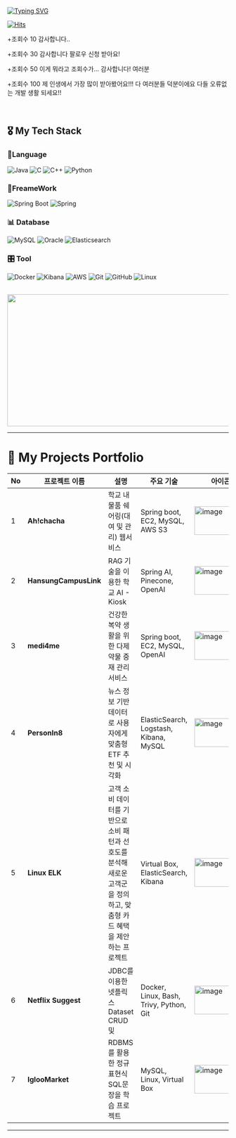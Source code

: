 

<!-- 깃허브 stats 나타내는 거 C+ 이라 냅둠 오르면 다시 공개 -->
<!-- ![Anurag's GitHub stats](https://github-readme-stats.vercel.app/api?username=wns5120&show_icons=true&theme=dracula) -->
[![Typing SVG](https://readme-typing-svg.demolab.com?font=Kanit&weight=500&size=40&pause=1000&color=3BF7A3&background=FFCFCF00&center=true&vCenter=true&width=1200&height=140&lines=Hi+Welcome+to+HoJun's+GitHub)](https://git.io/typing-svg)

<!-- 언어 비율 나타내는 거 너무 자바밖에 없어서 쪼금 그럼 -->
<!-- ![Top Langs](https://github-readme-stats.vercel.app/api/top-langs/?username=wns5120&layout=compact) -->


[![Hits](https://hits.seeyoufarm.com/api/count/incr/badge.svg?url=https%3A%2F%2Fgithub.com%2Fwns5120&count_bg=%23000000&title_bg=%23756D6D&icon=spring.svg&icon_color=%2300FF30&title=Hits&edge_flat=false)](https://hits.seeyoufarm.com)

+조회수 10 감사합니다..

+조회수 30 감사합니다 팔로우 신청 받아요!

+조회수 50 이게 뭐라고 조회수가... 감사합니다! 여러분

+조회수 100 제 인생에서 가장 많이 받아봤어요!!! 다 여러분들 덕분이에요 다들 오류없는 개발 생활 되세요!! 
<br><br><br>


## 🎖 My Tech Stack 

### 💬Language
![Java](https://img.shields.io/badge/java-007396?style=for-the-badge&logo=OpenJDK&logoColor=white)  ![C](https://img.shields.io/badge/C-A8B9CC?style=for-the-badge&logo=c&logoColor=white)  ![C++](https://img.shields.io/badge/C++-00599C?style=for-the-badge&logo=cplusplus&logoColor=white)  ![Python](https://img.shields.io/badge/python-3776AB?style=for-the-badge&logo=python&logoColor=white)  

### 🧱FreameWork
![Spring Boot](https://img.shields.io/badge/Spring%20Boot-6DB33F?style=for-the-badge&logo=springboot&logoColor=white)  ![Spring](https://img.shields.io/badge/spring-6DB33F?style=for-the-badge&logo=spring&logoColor=white)  

### 📊 Database
![MySQL](https://img.shields.io/badge/MySQL-4479A1?style=for-the-badge&logo=mysql&logoColor=white)  ![Oracle](https://img.shields.io/badge/Oracle-F80000?style=for-the-badge&logo=oracle&logoColor=white)  ![Elasticsearch](https://img.shields.io/badge/Elasticsearch-005571?style=for-the-badge&logo=elasticsearch&logoColor=white)  

### 🎛 Tool 
![Docker](https://img.shields.io/badge/Docker-2496ED?style=for-the-badge&logo=docker&logoColor=white)
![Kibana](https://img.shields.io/badge/Kibana-E8478B?style=for-the-badge&logo=kibana&logoColor=white)  ![AWS](https://img.shields.io/badge/aws-232F3E?style=for-the-badge&logo=amazonwebservices&logoColor=white)  ![Git](https://img.shields.io/badge/Git-F05032?style=for-the-badge&logo=git&logoColor=white)  ![GitHub](https://img.shields.io/badge/GitHub-181717?style=for-the-badge&logo=github&logoColor=white)  ![Linux](https://img.shields.io/badge/Linux-FCC624?style=for-the-badge&logo=linux&logoColor=black)  

<br>

<a href="https://github.com/devxb/gitanimals">
<img
  src="https://render.gitanimals.org/farms/wns5120"
  width="600"
  height="300"
/>
</a>


---

# 📒 My Projects Portfolio

| No | 프로젝트 이름 | 설명 | 주요 기술 | 아이콘 | 링크 |
|----|---------------|------|-----------|----------|------|
| 1 | **Ah!chacha** | 학교 내 물품 쉐어링(대여 및 관리) 웹서비스 | Spring boot, EC2, MySQL, AWS S3 | <img src=https://github.com/user-attachments/assets/441d9ab0-28c9-4820-878b-5bbcf5feeabe alt="image" width="120" height="65"> | [GitHub](https://github.com/Ahchacha-CapstoneDesign/BackEnd) |
| 2 | **HansungCampusLink** | RAG 기술을 이용한 학교 AI - Kiosk | Spring AI, Pinecone, OpenAI | <img src="https://github.com/user-attachments/assets/06ab5ebd-0840-4b4c-9f22-fbe2d321dd89" alt="image" width="120" height="65"> | [GitHub](https://github.com/HansungCampusLink/HansungRag) |
| 3 | **medi4me** | 건강한 복약 생활을 위한 다제약물 중재 관리 서비스 | Spring boot, EC2, MySQL, OpenAI | <img src="https://github.com/user-attachments/assets/78f9ff19-1ef2-41a7-b3da-44f133b038e7" alt="image" width="120" height="65"> | [GitHub 링크](https://github.com/wns5120/backend_medi) |
| 4 | **PersonIn8** | 뉴스 정보 기반 데이터로 사용자에게 맞춤형 ETF 추천 및 시각화 | ElasticSearch, Logstash, Kibana, MySQL | <img src="https://github.com/user-attachments/assets/8f8ccbf6-3486-492b-82b3-c9e6dfee4875" alt="image" width="120" height="65"> | [GitHub 링크](https://github.com/DaeHyeonSon/Average-Load-in-Linux) |
| 5 | **Linux ELK** | 고객 소비 데이터를 기반으로 소비 패턴과 선호도를 분석해 새로운 고객군을 정의하고, 맞춤형 카드 혜택을 제안하는 프로젝트 | Virtual Box, ElasticSearch, Kibana | <img src="https://github.com/user-attachments/assets/1d0ba6f5-714b-4652-9695-3bf67a000cbb" alt="image" width="120" height="65"> | [GitHub 링크](https://github.com/DaeHyeonSon/Docker-Image-Optimization) |
| 6 | **Netflix Suggest** | JDBC를 이용한 넷플릭스 Dataset CRUD 및   | Docker, Linux, Bash, Trivy, Python, Git | <img src="https://github.com/user-attachments/assets/3647ecc1-a878-414b-96ce-052b84e890d0" alt="image" width="120" height="65"> | [GitHub 링크](https://github.com/DaeHyeonSon/Security-Analysis-Using-Trivy) |
| 7 | **IglooMarket** | RDBMS를 활용한 정규표현식 SQL문장을 학습 프로젝트 | MySQL, Linux, Virtual Box | <img src="https://github.com/user-attachments/assets/4b5043af-d220-4b59-8beb-41c656e0cfd6" alt="image" width="120" height="65"> | [GitHub 링크](https://github.com/DaeHyeonSon/K8S_Configuration) |



--- 

<!--

<br>

## 🎖️ 아키텍처 & 시스템 설계
### 📈 모니터링 & 성능 최적화

| No | 프로젝트 이름                    | 설명                                       | 기술 스택                            | 링크                                       |
|----|---------------------------------|------------------------------------------|--------------------------------------|--------------------------------------------|
| 1  | **ELK 기반 실시간 모니터링**        | EDA 아키텍처 기반 실시간 시스템 모니터링    | ELK Stack, Stress                   | [GitHub 링크](https://github.com/RyuChaeHyun/Average-Load-in-Linux) |
| 2  | **EFK 기반 로그 모니터링**          | 쿠버네티스 환경에서 ArgoCD와 EFK 스택을 활용한 자동화 로그 수집 및 분석 | EFK Stack, ArgoCD, K8s              | [GitHub 링크](https://github.com/yourusername/EFK_ArgoCD_Log_Monitoring)    |
| 3  | **대규모 트래픽 테스트**            | JMeter & Grafana 기반 시스템 성능 분석      | JMeter, Grafana, AWS                | [GitHub 링크](https://github.com/RyuChaeHyun/JMeterStressTest)      |
| 4  | **대규모 데이터 파이프라인 구축**    | ElasticSearch 기반 데이터 시각화           | MySQL, ELK Stack                    | [GitHub 링크](https://github.com/RyuChaeHyun/Woori_MySQL_ELK_mini_project) |

<br>

### 🔒 보안 & 자동화

| No | 프로젝트 이름                       | 설명                                       | 기술 스택                           | 링크                                        |
|----|----------------------------------|------------------------------------------|------------------------------------|---------------------------------------------|
| 1  | **보안 취약점 자동 감지**             | Trivy 기반 GitHub 코드 스캐닝 & Slack 알림           | Docker, Spring Boot, Trivy        | [GitHub 링크](https://github.com/RyuChaeHyun/Secret_Information_Detection_System) |
| 2  | **VPN Tunneling**               | IpSec 기반 보안 네트워크 구축             | VPN, IpSec                        | [GitHub 링크](https://github.com/WooLockVLock/VPNTunneling)                      |
| 3  | **시스템 자동화**                | MySQL 백업/복구 & PC 관리 자동화         | Docker, Crontab                   | [GitHub 링크](https://github.com/RyuChaeHyun/Linux_crontab)                     |
| 4  | **소프트웨어 코칭 플랫폼**          | Keycloak을 활용한 MSA 기반 유저 인증 서비스 구축 | Keycloak, Spring Cloud             | [GitHub 링크](https://github.com/yourusername/Software_Coaching_Platform)       |

<br>

### 🖥️ 서버 & 애플리케이션

| No | 프로젝트 이름                   | 설명                                         | 기술 스택                          | 링크                                      |
|----|------------------------------|--------------------------------------------|------------------------------------|-------------------------------------------|
| 1  | **스마트 부동산 플랫폼**          | 블록체인 기반 부동산 거래 및 실시간 채팅 솔루션 구축  | 스마트 컨트랙트, Solidity, Kafka, WebSocket | [GitHub 링크](https://github.com/yourusername/Real_Estate_Platform)             |
| 2  | **실시간 채팅 서버**             | 웹소켓 기반 채팅 & 도커 최적화               | Spring WebSocket, Docker, 멀티 스테이지 빌드          | [GitHub 링크](https://github.com/RyuChaeHyun/Docker_Image_Optimization)         |
| 3  | **커뮤니티 플랫폼**              | FISA 학생 대상 서비스 플랫폼                  | Spring Boot, React, AWS           | [GitHub 링크](https://github.com/yuwankang/FISA-Land)                           |
| 4  | **JPA 학습 프로젝트**           | 영속성 컨텍스트 실습 환경 구축               | JPA, Java 17                      | [GitHub 링크](https://github.com/Fisa3/OJT_Project)                             |



<br>

> 💡 Full Cycle 개발자를 지향하며 시스템 설계부터 운영까지 전반적인 기술 스택을 다루고 있습니다.

*이 포트폴리오는 지속적으로 업데이트됩니다.*
